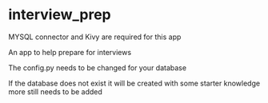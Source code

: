# interview_prep

MYSQL connector and Kivy are required for this app

An app to help prepare for interviews

The config.py needs to be changed for your database

If the database does not exist it will be created with some starter knowledge more still needs to be added
